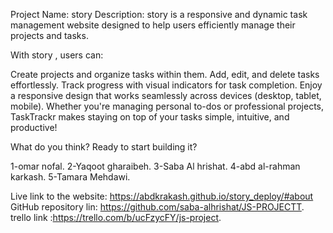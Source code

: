 Project Name: story 
Description:
story  is a responsive and dynamic task management website designed to help users efficiently manage their projects and tasks. 

With story , users can:

Create projects and organize tasks within them.
Add, edit, and delete tasks effortlessly.
Track progress with visual indicators for task completion.
Enjoy a responsive design that works seamlessly across devices (desktop, tablet, mobile).
Whether you're managing personal to-dos or professional projects, TaskTrackr makes staying on top of your tasks simple, intuitive, and productive!

What do you think? Ready to start building it?

1-omar nofal.
2-Yaqoot gharaibeh.
3-Saba Al hrishat.
4-abd al-rahman karkash.
5-Tamara Mehdawi.



Live link to the website: https://abdkrakash.github.io/story_deploy/#about
GitHub repository lin: https://github.com/saba-alhrishat/JS-PROJECTT.
trello link :https://trello.com/b/ucFzycFY/js-project.

